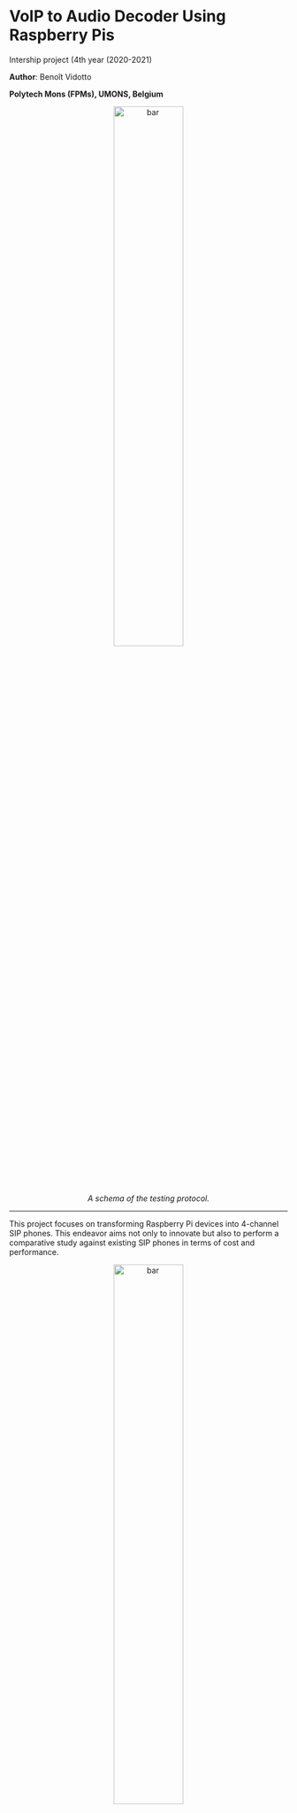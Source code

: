 # VoIP to Audio Decoder Using Raspberry Pis
Intership project (4th year (2020-2021)

**Author**: Benoît Vidotto

**Polytech Mons (FPMs), UMONS, Belgium**

   <p align="center">
      <img src="./images/image24.webp" alt="bar" width="50%">
      </p><p align="center"><em>A schema of the testing protocol.</em>
   </p>

---


This project focuses on transforming Raspberry Pi devices into 4-channel SIP phones. This endeavor aims not only to innovate but also to perform a comparative study against existing SIP phones in terms of cost and performance.


   <p align="center">
      <img src="./images/image16.webp" alt="bar" width="50%">
      </p><p align="center"><em>The architecture.</em>
   </p>

### Key Components:
Utilizing the Asterisk software on the company's servers, this project enables effective VoIP communication, promising to enhance connectivity solutions.

## Equipment: Raspberry Pi

- **Model:** Raspberry Pi 3B+
- **Description:** A compact mini-computer approximately the size of a credit card, ideal for various applications.
- **Operating System:** Built on a Linux foundation, offering flexibility and performance.
- **Power Supply:** Operates on a 5-volt input, ensuring energy efficiency.
- **Storage:** Supports micro-SD cards, providing ample space for applications.
- **Audio Codecs:** Equipped with high-definition codecs for superior audio quality.
- **Cost:** Each unit was acquired for €34.72, representing a cost-effective solution for this project.

   <p align="center">
      <img src="./images/image17.webp" alt="bar" width="50%">
      </p><p align="center"><em>The Raspberry Pi 3B+</em>
   </p>


## Additional Equipment: Terracom TERRA-IEX & Zycoo X10

To effectively compare the Raspberry Pi solution, two existing SIP phones were evaluated:

- **Terracom TERRA-IEX:** A premium device priced between €500 and €700, offering high-end features.
- **Zycoo X10:** More affordable, priced between €120 and €200, providing basic functionalities.

   <p align="center">
      <img src="./images/image18.webp" alt="bar" width="33%">
      <img src="./images/image19.webp" alt="bar" width="33%">
      </p><p align="center"><em>TERRA_IEX (left) and Zycoo X1 (right)</em>
   </p>

## Cost Analysis

For a complete 4-channel SIP phone setup, the following components are necessary:
- **Network Switch:** To efficiently share the Ethernet connection across devices.
- **Power Supply:** A 5-volt power supply and a converter (12 or 24 volts) for the TERRA and Zycoo devices.

### Cost Efficiency
The Raspberry Pi prototype is exceptionally cost-effective, being **13 times cheaper** than the TERRA-IEX and **4 times cheaper** than the Zycoo, making it an attractive alternative for companies seeking to optimize costs without compromising quality.

   <p align="center">
      <img src="./images/image22.webp" alt="bar" width="60%">
      </p><p align="center"><em>Cost analysis of the different options</em>
   </p>


## Testing Protocol

To ensure the system operates effectively, a structured testing protocol was implemented:

1. Alice initiates a call to Bob through the server, playing an audio signal.
2. The Asterisk server efficiently redirects the call to Bob.
3. Bob accepts the call and sends the audio signal back to Alice via an audio cable.
4. Alice records the audio signal received for analysis.

   <p align="center">
      <img src="./images/image24.webp" alt="bar" width="33%">
      </p><p align="center"><em>A schema of the testing protocol.</em>
   </p>

### Normalized Volume
To maintain consistent sound levels and avoid distortion, all SIP phones were calibrated using an oscilloscope prior to testing.

   <p align="center">
      <img src="./images/image25.webp" alt="bar" width="33%">
      <img src="./images/image26.webp" alt="bar" width="33%">
      <img src="./images/image27.webp" alt="bar" width="30%">
      </p><p align="center"><em>Raspberry Pi (left), Zycoo X1 (middle) and TERRA-IEX (right)</em>
   </p>

## Testing Results: Frequency at 1 kHz

The tests aimed to determine the presence of harmonics and their amplitudes compared to the source signal. The results revealed that:

- The Raspberry Pi outperformed its competitors, showcasing its superior audio processing capabilities.
- The TERRA-IEX, conversely, displayed significantly poorer performance.

   <p align="center">
      <img src="./images/image28.webp" alt="bar" width="33%">
      </p><p align="center"><em>Source at 1 kHz.</em>
   </p>
   <p align="center">
      <img src="./images/image29.webp" alt="bar" width="33%">
      <img src="./images/image30.webp" alt="bar" width="32%">
      <img src="./images/image31.webp" alt="bar" width="33%">
      </p><p align="center"><em>Resulting tests for the devices? Raspberry Pi (left), Zycoo X1 (middle) and TERRA-IEX (right)</em>
   </p>

## Testing Results: Frequency Sweep from 300 to 3400 Hz

This phase involved comparing the audio fidelity of the three devices over a range of frequencies (frequencies heard by humans). Key observations included:

- The device curves were expected to closely match the source curve.
- Any harmonics outside the designated frequency band were considered noise interference.
- Again, the Raspberry Pi demonstrated superior performance, while the TERRA-IEX exhibited serious deficiencies.

   <p align="center">
      <img src="./images/image32.webp" alt="bar" width="33%">
      </p><p align="center"><em>Source from 300 to 3400 kHz.</em>
   </p>
   <p align="center">
      <img src="./images/image33.webp" alt="bar" width="33%">
      <img src="./images/image34.webp" alt="bar" width="32%">
      <img src="./images/image35.webp" alt="bar" width="33%">
      </p><p align="center"><em>Resulting tests for the devices. Raspberry Pi (left), Zycoo X1 (middle) and TERRA-IEX (right)</em>
   </p>

## Conclusion - VoIP

The Raspberry Pi prototype reveals a compelling case for its adoption:
- It offers substantial cost savings compared to both competitors.
- The audio quality is notably superior, making it suitable for various communication needs.
- Its compact size enhances practicality, allowing for easy integration into existing systems.


   <p align="center">
      <img src="./images/image36.webp" alt="bar" width="50%">
      </p><p align="center"><em>Work setup</em>
   </p>

### Improvement Prospects
Looking ahead, several enhancements can be made:
- **Custom Enclosure:** Developing an appropriate enclosure to house the prototype, ideally measuring a minimum of 15x15x15 cm, to ensure durability and aesthetic appeal.

   <p align="center">
      <img src="./images/image38.webp" alt="bar" width="50%">
      </p><p align="center"><em>A concept of a box containing the 4 Raspberrys stacked.</em>
   </p>
      <p align="center">
      <img src="./images/image37.webp" alt="bar" width="20%">
      </p><p align="center"><em>The Raspberrys stacked.</em>
   </p>

- **Web Interface:** Creating a user-friendly web interface to streamline communication between the Raspberry Pi and PC, enhancing user interaction.

   <p align="center">
      <img src="./images/image39.webp" alt="bar" width="33%">
      <img src="./images/image40.webp" alt="bar" width="33%">
      </p><p align="center"><em>Existing command line interface.</em>
   </p>

---

### Installation
Instructions for the installation on Raspberry are available in raspberry.md

## Authors & contributors

The original setup of this repository is by [Benoît Vidotto](https://github.com/bvidotto).

## License

MIT License

Copyright (c) 2024 Benoît Vidotto

Permission is hereby granted, free of charge, to any person obtaining a copy
of this software and associated documentation files (the "Software"), to deal
in the Software without restriction, including without limitation the rights
to use, copy, modify, merge, publish, distribute, sublicense, and/or sell
copies of the Software, and to permit persons to whom the Software is
furnished to do so, subject to the following conditions:

The above copyright notice and this permission notice shall be included in all
copies or substantial portions of the Software.

THE SOFTWARE IS PROVIDED "AS IS", WITHOUT WARRANTY OF ANY KIND, EXPRESS OR
IMPLIED, INCLUDING BUT NOT LIMITED TO THE WARRANTIES OF MERCHANTABILITY,
FITNESS FOR A PARTICULAR PURPOSE AND NONINFRINGEMENT. IN NO EVENT SHALL THE
AUTHORS OR COPYRIGHT HOLDERS BE LIABLE FOR ANY CLAIM, DAMAGES OR OTHER
LIABILITY, WHETHER IN AN ACTION OF CONTRACT, TORT OR OTHERWISE, ARISING FROM,
OUT OF OR IN CONNECTION WITH THE SOFTWARE OR THE USE OR OTHER DEALINGS IN THE
SOFTWARE.
